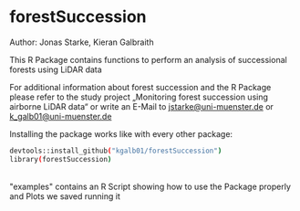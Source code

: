 # forestSuccession
Author: Jonas Starke, Kieran Galbraith 

This R Package contains functions to perform an analysis of successional forests using LiDAR data

For additional information about forest succession and the R Package please refer to the study project „Monitoring forest succession using airborne LiDAR data“ or write an E-Mail to jstarke@uni-muenster.de or k_galb01@uni-muenster.de

Installing the package works like with every other package:
```bash
devtools::install_github("kgalb01/forestSuccession")
library(forestSuccession)
```
<br>
"examples" contains an R Script showing how to use the Package properly and Plots we saved running it
<br>
